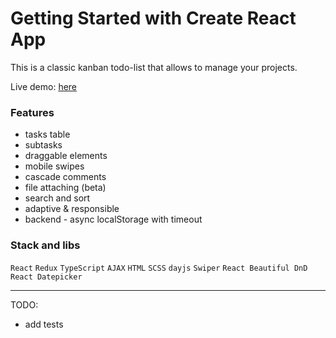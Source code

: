 # Getting Started with Create React App

This is a classic kanban todo-list that allows to manage your projects.

Live demo: [here](https://kaa88.alwaysdata.net/todolist_2)

### Features
- tasks table
- subtasks
- draggable elements
- mobile swipes
- cascade comments
- file attaching (beta)
- search and sort
- adaptive & responsible
- backend - async localStorage with timeout

### Stack and libs
`React` `Redux` `TypeScript` `AJAX` `HTML` `SCSS` `dayjs` `Swiper` `React Beautiful DnD` `React Datepicker`


---

TODO:
- add tests
